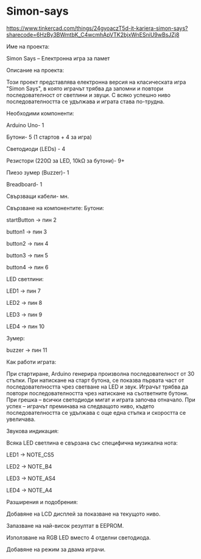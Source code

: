 # Simon-says
https://www.tinkercad.com/things/24gyoaczT5d-it-kariera-simon-says?sharecode=6HzBy3BWmtbK_C4wcmhApVTK2bjxWnESniU9wBsJZj8


 Име на проекта:

Simon Says – Електронна игра за памет

 Описание на проекта:

Този проект представлява електронна версия на класическата игра "Simon Says", в която играчът трябва да запомни и повтори последователност от светлини и звуци. С всяко успешно ниво последователността се удължава и играта става по-трудна.


Необходими компоненти:


Arduino Uno-	1

Бутони-	5 (1 стартов + 4 за игра)

Светодиоди (LEDs) -	4

Резистори (220Ω за LED, 10kΩ за бутони)-	9+

Пиезо зумер (Buzzer)-	1

Breadboard-	1

Свързващи кабели- мн.


 Свързване на компонентите:
Бутони:

startButton → пин 2

button1 → пин 3

button2 → пин 4

button3 → пин 5

button4 → пин 6

LED светлини:

LED1 → пин 7

LED2 → пин 8

LED3 → пин 9

LED4 → пин 10


Зумер:

buzzer → пин 11


 Как работи играта:

При стартиране, Arduino генерира произволна последователност от 30 стъпки.
При натискане на старт бутона, се показва първата част от последователността чрез светване на LED и звук.
Играчът трябва да повтори последователността чрез натискане на съответните бутони.
При грешка – всички светодиоди мигат и играта започва отначало.
При успех – играчът преминава на следващото ниво, където последователността се удължава с още една стъпка и скоростта се увеличава.


 Звукова индикация:

Всяка LED светлина е свързана със специфична музикална нота:

LED1 → NOTE_CS5

LED2 → NOTE_B4

LED3 → NOTE_AS4

LED4 → NOTE_A4



 Разширения и подобрения:

Добавяне на LCD дисплей за показване на текущото ниво.

Запазване на най-висок резултат в EEPROM.

Използване на RGB LED вместо 4 отделни светодиода.

Добавяне на режим за двама играчи.











